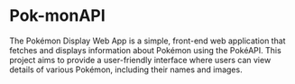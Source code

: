 # Pok-monAPI
The Pokémon Display Web App is a simple, front-end web application that fetches and displays information about Pokémon using the PokéAPI. This project aims to provide a user-friendly interface where users can view details of various Pokémon, including their names and images.
